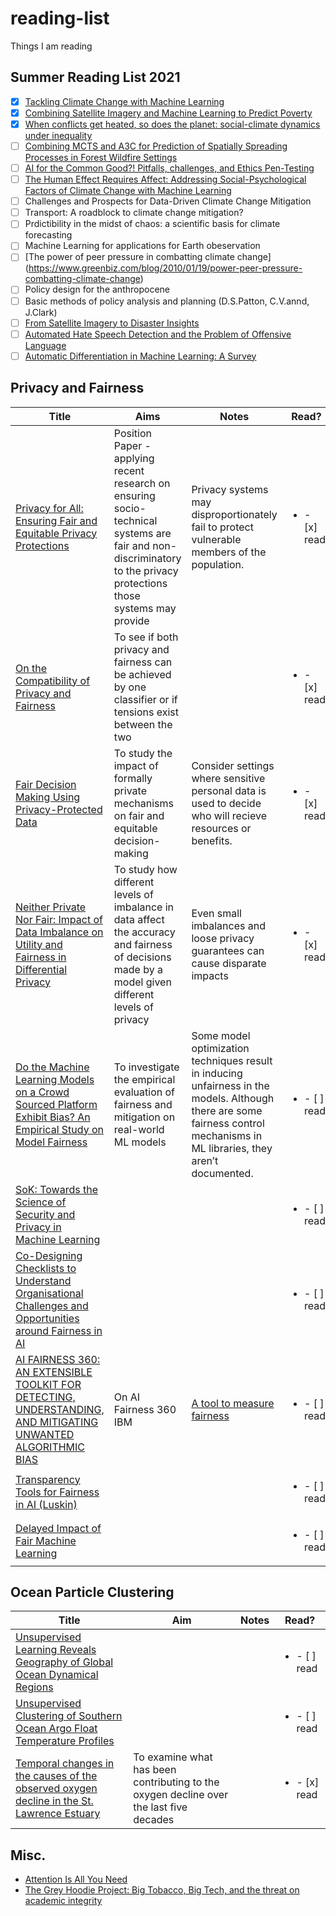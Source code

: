 # reading-list

Things I am reading 

## Summer Reading List 2021

- [x] [Tackling Climate Change with Machine Learning](https://arxiv.org/pdf/1906.05433.pdf)
- [x]  [Combining Satellite Imagery and Machine Learning to Predict Poverty](http://science.sciencemag.org/content/353/6301/790.long)
- [x] [When conflicts get heated, so does the planet: social-climate dynamics under inequality](https://www.biorxiv.org/content/10.1101/2020.09.15.298760v1)
- [ ] [Combining MCTS and A3C for Prediction of Spatially Spreading Processes in Forest Wildfire Settings](https://uwaterloo.ca/scholar/sites/ca.scholar/files/mcrowley/files/Canadian_AI_forestfire_2.pdf)
- [ ] [AI for the Common Good?! Pitfalls, challenges, and Ethics Pen-Testing](https://arxiv.org/pdf/1810.12847.pdf)
- [ ] [The Human Effect Requires Affect: Addressing Social-Psychological Factors of Climate Change with Machine Learning](https://www.climatechange.ai/papers/neurips2020/76)
- [ ] Challenges and Prospects for Data-Driven Climate Change Mitigation
- [ ] Transport: A roadblock to climate change mitigation?
- [ ] Prdictibility in the midst of chaos: a scientific basis for climate forecasting
- [ ] Machine Learning for applications for Earth obeservation
- [ ] [The power of peer pressure in combatting climate change] (https://www.greenbiz.com/blog/2010/01/19/power-peer-pressure-combatting-climate-change)
- [ ] Policy design for the anthropocene
- [ ] Basic methods of policy analysis and planning (D.S.Patton, C.V.annd, J.Clark)
- [ ] [From Satellite Imagery to Disaster Insights](https://aiforsocialgood.github.io/2018/pdfs/track1/23-From_Satellite_Imagery_to_Disaster_Insights.pdf)
- [ ] [Automated Hate Speech Detection and the Problem of Offensive Language](https://aiforsocialgood.github.io/2018/pdfs/track1/23-From_Satellite_Imagery_to_Disaster_Insights.pdf)
- [ ] [Automatic Differentiation in Machine Learning: A Survey](https://arxiv.org/abs/1502.05767)

## Privacy and Fairness

Title | Aims | Notes | Read?
--- | --- | --- | ---
[Privacy for All: Ensuring Fair and Equitable Privacy Protections](http://proceedings.mlr.press/v81/ekstrand18a/ekstrand18a.pdf) | Position Paper - applying recent research on ensuring socio-technical systems are fair and non-discriminatory to the privacy protections those systems may provide | Privacy systems may disproportionately fail to protect vulnerable members of the population. | <ul><li>- [x] read</li></ul>
[On the Compatibility of Privacy and Fairness](https://cpb-us-w2.wpmucdn.com/sites.gatech.edu/dist/c/679/files/2019/03/FairPrivate.pdf) | To see if both privacy and fairness can be achieved by one classifier or if tensions exist between the two | | <ul><li>- [x] read</li></ul>
[Fair Decision Making Using Privacy-Protected Data](https://arxiv.org/pdf/1905.12744.pdf) | To study the impact of formally private mechanisms on fair and equitable decision-making | Consider settings where sensitive personal data is used to decide who will recieve resources or benefits. | <ul><li>- [x] read</li></ul>
[Neither Private Nor Fair: Impact of Data Imbalance on Utility and Fairness in Differential Privacy](https://arxiv.org/pdf/2009.06389.pdf) | To study how different levels of imbalance in data affect the accuracy and fairness of decisions made by a model given different levels of privacy | Even small imbalances and loose privacy guarantees can cause disparate impacts | <ul><li>- [x] read</li></ul>
[Do the Machine Learning Models on a Crowd Sourced Platform Exhibit Bias? An Empirical Study on Model Fairness](https://arxiv.org/pdf/2005.12379.pdf) | To investigate the empirical evaluation of fairness and mitigation on real-world ML models | Some model optimization techniques result in inducing unfairness in the models. Although there are some fairness control mechanisms in ML libraries, they aren’t documented. | <ul><li>- [ ] read</li></ul>
[SoK: Towards the Science of Security and Privacy in Machine Learning](https://arxiv.org/pdf/1611.03814.pdf) | | | <ul><li>- [ ] read</li></ul>
[Co-Designing Checklists to Understand Organisational Challenges and Opportunities around Fairness in AI](http://www.jennwv.com/papers/checklists.pdf) | | | <ul><li>- [ ] read</li></ul>
[AI FAIRNESS 360: AN EXTENSIBLE TOOLKIT FOR DETECTING, UNDERSTANDING, AND MITIGATING UNWANTED ALGORITHMIC BIAS](https://arxiv.org/pdf/1810.01943.pdf) | On AI Fairness 360 IBM | [A tool to measure fairness](https://aif360.mybluemix.net/) | <ul><li>- [ ] read</li></ul>
[Transparency Tools for Fairness in AI (Luskin)](https://arxiv.org/abs/2007.04484) | | | <ul><li>- [ ] read</li></ul>
[Delayed Impact of Fair Machine Learning](https://bair.berkeley.edu/blog/2018/05/17/delayed-impact/?source=post_page---------------------------) | | | <ul><li>- [ ] read</li></ul>

## Ocean Particle Clustering

Title | Aim | Notes | Read?
--- | --- | --- | ---
[Unsupervised Learning Reveals Geography of Global Ocean Dynamical Regions](https://agupubs.onlinelibrary.wiley.com/doi/full/10.1029/2018EA000519) | | | <ul><li>- [ ] read</li></ul>
[Unsupervised Clustering of Southern Ocean Argo Float Temperature Profiles](https://agupubs.onlinelibrary.wiley.com/doi/full/10.1029/2018JC014629) | | | <ul><li>- [ ] read</li></ul>
[Temporal changes in the causes of the observed oxygen decline in the St. Lawrence Estuary](https://agupubs.onlinelibrary.wiley.com/doi/abs/10.1029/2020JC016577) | To examine what has been contributing to the oxygen decline over the last five decades | | <ul><li>- [x] read</li></ul> 

## Misc.
- [Attention Is All You Need](https://arxiv.org/abs/1706.03762)
- [The Grey Hoodie Project: Big Tobacco, Big Tech, and the threat
on academic integrity](https://arxiv.org/pdf/2009.13676.pdf)
